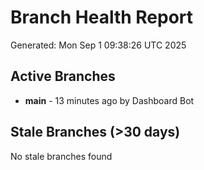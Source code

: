 # Branch Health Report
Generated: Mon Sep  1 09:38:26 UTC 2025

## Active Branches
- **main** - 13 minutes ago by Dashboard Bot

## Stale Branches (>30 days)
No stale branches found
